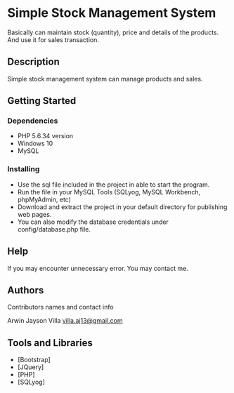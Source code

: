 # Simple Stock Management System

Basically can maintain stock (quantity), price and details of the products. And use it for sales transaction.

## Description

Simple stock management system can manage products and sales.

## Getting Started

### Dependencies

* PHP 5.6.34 version
* Windows 10
* MySQL

### Installing

* Use the sql file included in the project in able to start the program.
* Run the file in your MySQL Tools (SQLyog, MySQL Workbench, phpMyAdmin, etc)
* Download and extract the project in your default directory for publishing web pages.
* You can also modify the database credentials under config/database.php file.

## Help

If you may encounter unnecessary error. You may contact me.

## Authors

Contributors names and contact info

Arwin Jayson Villa
villa.aj13@gmail.com

## Tools and Libraries

* [Bootstrap]
* [JQuery]
* [PHP]
* [SQLyog]
